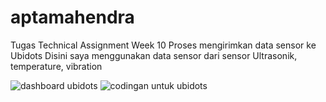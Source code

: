# aptamahendra

Tugas Technical Assignment Week 10 Proses mengirimkan data sensor ke Ubidots Disini saya menggunakan data sensor dari sensor Ultrasonik, temperature, vibration

![dashboard ubidots](https://user-images.githubusercontent.com/108131019/190113536-48c2a3f2-db49-428b-8728-c05c74e483c1.jpg)
![codingan untuk ubidots](https://user-images.githubusercontent.com/108131019/190113600-01ed9ad8-53af-4311-a665-700a38fef926.jpg)
